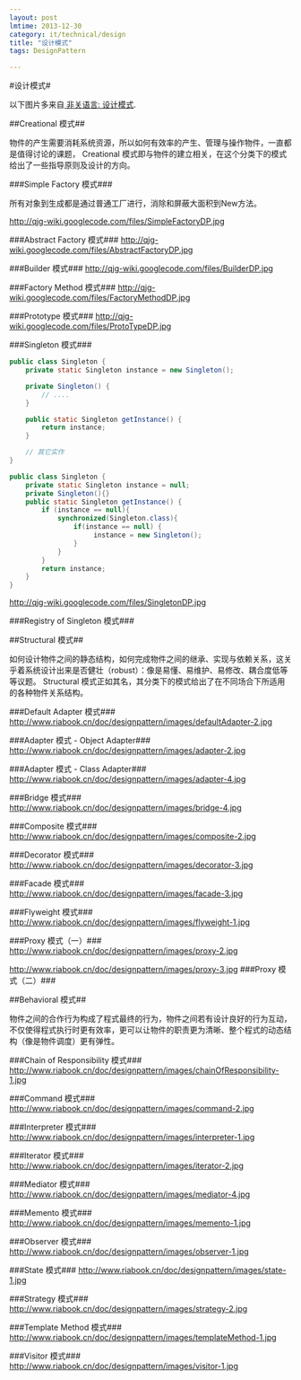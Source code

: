 ```yaml
---
layout: post
lmtime: 2013-12-30
category: it/technical/design
title: "设计模式"
tags: DesignPattern

---
```





#设计模式#

以下图片多来自[ 非关语言: 设计模式](http://www.riabook.cn/doc/designpattern/).

##Creational 模式##

物件的产生需要消耗系统资源，所以如何有效率的产生、管理与操作物件，一直都是值得讨论的课题， Creational 模式即与物件的建立相关，在这个分类下的模式给出了一些指导原则及设计的方向。

###Simple Factory 模式###

所有对象到生成都是通过普通工厂进行，消除和屏蔽大面积到New方法。

http://qjg-wiki.googlecode.com/files/SimpleFactoryDP.jpg

###Abstract Factory 模式###
http://qjg-wiki.googlecode.com/files/AbstractFactoryDP.jpg

###Builder 模式###
http://qjg-wiki.googlecode.com/files/BuilderDP.jpg

###Factory Method 模式###
http://qjg-wiki.googlecode.com/files/FactoryMethodDP.jpg

###Prototype 模式###
http://qjg-wiki.googlecode.com/files/ProtoTypeDP.jpg

###Singleton 模式###

```java
public class Singleton {
    private static Singleton instance = new Singleton();

    private Singleton() {
        // ....
    }

    public static Singleton getInstance() {
        return instance;
    }

    // 其它实作
}
```



```java
public class Singleton {
    private static Singleton instance = null;
    private Singleton(){}
    public static Singleton getInstance() {
        if (instance == null){
            synchronized(Singleton.class){
                if(instance == null) {
                     instance = new Singleton();
                }
            }
        }
        return instance;
    }
}
```


http://qjg-wiki.googlecode.com/files/SingletonDP.jpg

###Registry of Singleton 模式###

##Structural 模式##

如何设计物件之间的静态结构，如何完成物件之间的继承、实现与依赖关系，这关乎着系统设计出来是否健壮（robust）：像是易懂、易维护、易修改、耦合度低等等议题。
Structural 模式正如其名，其分类下的模式给出了在不同场合下所适用的各种物件关系结构。

###Default Adapter 模式###
http://www.riabook.cn/doc/designpattern/images/defaultAdapter-2.jpg

###Adapter 模式 - Object Adapter###
http://www.riabook.cn/doc/designpattern/images/adapter-2.jpg

###Adapter 模式 - Class Adapter###
http://www.riabook.cn/doc/designpattern/images/adapter-4.jpg

###Bridge 模式###
http://www.riabook.cn/doc/designpattern/images/bridge-4.jpg

###Composite 模式###
http://www.riabook.cn/doc/designpattern/images/composite-2.jpg

###Decorator 模式###
http://www.riabook.cn/doc/designpattern/images/decorator-3.jpg

###Facade 模式###
http://www.riabook.cn/doc/designpattern/images/facade-3.jpg

###Flyweight 模式###
http://www.riabook.cn/doc/designpattern/images/flyweight-1.jpg

###Proxy 模式（一）###
http://www.riabook.cn/doc/designpattern/images/proxy-2.jpg

http://www.riabook.cn/doc/designpattern/images/proxy-3.jpg
###Proxy 模式（二）###

##Behavioral 模式##

物件之间的合作行为构成了程式最终的行为，物件之间若有设计良好的行为互动，不仅使得程式执行时更有效率，更可以让物件的职责更为清晰、整个程式的动态结构（像是物件调度）更有弹性。

###Chain of Responsibility 模式###
http://www.riabook.cn/doc/designpattern/images/chainOfResponsibility-1.jpg

###Command 模式###
http://www.riabook.cn/doc/designpattern/images/command-2.jpg

###Interpreter 模式###
http://www.riabook.cn/doc/designpattern/images/interpreter-1.jpg

###Iterator 模式###
http://www.riabook.cn/doc/designpattern/images/iterator-2.jpg

###Mediator 模式###
http://www.riabook.cn/doc/designpattern/images/mediator-4.jpg

###Memento 模式###
http://www.riabook.cn/doc/designpattern/images/memento-1.jpg

###Observer 模式###
http://www.riabook.cn/doc/designpattern/images/observer-1.jpg

###State 模式###
http://www.riabook.cn/doc/designpattern/images/state-1.jpg

###Strategy 模式###
http://www.riabook.cn/doc/designpattern/images/strategy-2.jpg

###Template Method 模式###
http://www.riabook.cn/doc/designpattern/images/templateMethod-1.jpg

###Visitor 模式###
http://www.riabook.cn/doc/designpattern/images/visitor-1.jpg

